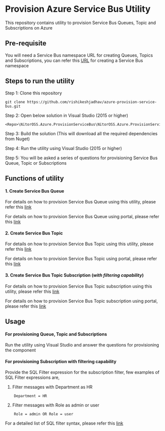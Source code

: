 # Provision Azure Service Bus Utility

This repository contains utility to provision Service Bus Queues, Topic and Subscriptions on Azure

## Pre-requisite

You will need a Service Bus namespace URL for creating Queues, Topics and Subscriptions, you can refer this [URL](https://docs.microsoft.com/en-us/azure/service-bus-messaging/service-bus-create-namespace-portal) for creating a Service Bus namespace

## Steps to run the utility

Step 1: Clone this repository
```
git clone https://github.com/rishikeshjadhav/azure-provision-service-bus.git
```

Step 2: Open below solution in Visual Studio (2015 or higher)
```
<Repo>\NitorOSS.Azure.ProvisionServiceBus\NitorOSS.Azure.ProvisionServiceBus.sln
```

Step 3: Build the solution (This will download all the required dependencies from Nuget)

Step 4: Run the utility using Visual Studio (2015 or higher)

Step 5: You will be asked a series of questions for provisioning Service Bus Queue, Topic or Subscriptions

## Functions of utility

#### 1. Create Service Bus Queue

For details on how to provision Service Bus Queue using this utility, please refer this [link](https://medium.com/@rishijadhav2792/provision-azure-service-bus-utility-61b78b688cfe)

For details on how to provision Service Bus Queue using portal, please refer this [link](https://docs.microsoft.com/en-us/azure/service-bus-messaging/service-bus-dotnet-get-started-with-queues)



#### 2. Create Service Bus Topic

For details on how to provision Service Bus Topic using this utility, please refer this [link](https://medium.com/@rishijadhav2792/provision-azure-service-bus-utility-61b78b688cfe)

For details on how to provision Service Bus Topic using portal, please refer this [link](https://docs.microsoft.com/en-us/azure/service-bus-messaging/service-bus-dotnet-how-to-use-topics-subscriptions)

#### 3. Create Service Bus Topic Subscription (**_with filtering capability_**)

For details on how to provision Service Bus Topic subscription using this utility, please refer this [link](https://medium.com/@rishijadhav2792/provision-azure-service-bus-utility-61b78b688cfe)

For details on how to provision Service Bus Topic subscription using portal, please refer this [link](https://docs.microsoft.com/en-us/azure/service-bus-messaging/service-bus-dotnet-how-to-use-topics-subscriptions#3-create-a-subscription-to-the-topic)


## Usage

#### For provisioning Queue, Topic and Subscriptions
Run the utility using Visual Studio and answer the questions for provisioning the component

#### For provisioning Subscription with filtering capability
Provide the SQL Filter expression for the subscription filter, few examples of SQL Filter expressions are,

1. Filter messages with Department as HR
```
    Department = HR
```
2. Filter messages with Role as admin or user
```
    Role = admin OR Role = user
```

For a detailed list of SQL filter syntax, please refer this [link](https://docs.microsoft.com/en-us/azure/service-bus-messaging/service-bus-messaging-sql-filter)
